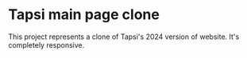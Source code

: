 # Tapsi main page clone
This project represents a clone of Tapsi's 2024 version of website. It's completely responsive.
